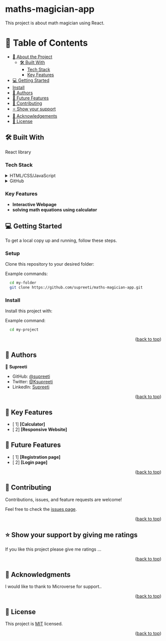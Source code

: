 # maths-magician-app
This project is about math magician using React.

<!-- TABLE OF CONTENTS -->

# 📗 Table of Contents <a name="readme-top"></a>

- [📖 About the Project](#about-project)
  - [🛠 Built With](#built-with)
    - [Tech Stack](#tech-stack)
    - [Key Features](#key-features)
- [💻 Getting Started](#getting-started)
- [Install](#install)
- [👥 Authors](#authors)
- [🔭 Future Features](#future-features)
- [🤝 Contributing](#contributing)
- [⭐️ Show your support](#support)
- [🙏 Acknowledgements](#acknowledgements)
- [📝 License](#license)

<!-- PROJECT DESCRIPTION -->
 
## 🛠 Built With <a name="built-with"></a>

React library

### Tech Stack <a name="tech-stack"></a>

<details>
  <summary>HTML/CSS/JavaScript</summary>
  <ul>
    <li><a href="https://developer.mozilla.org/en-US/docs/Web/JavaScript">Javascript</a></li>
  </ul>
</details>

<details>
  <summary>GitHub</summary>
  <ul>
    <li><a href="https://github.com/">Github</a></li>
  </ul>
</details>

<!-- Features -->

### Key Features <a name="key-features"></a>

- **Interactive Webpage**
- **solving math equations using calculator**

<!-- GETTING STARTED -->

## 💻 Getting Started <a name="getting-started"></a>

To get a local copy up and running, follow these steps.

### Setup

Clone this repository to your desired folder:

Example commands:

```sh
  cd my-folder
  git clone https://github.com/supreeti/maths-magician-app.git
```
### Install

Install this project with:

Example command:

```sh
  cd my-project
```

<p align="right">(<a href="#readme-top">back to top</a>)</p>

<!-- AUTHORS -->

## 👥 Authors <a name="authors"></a>

👤 **Supreeti**

- GitHub: [@supreeti](https://github.com/supreeti)
- Twitter: [@Ksupreeti](https://twitter.com/Ksupreeti)
- LinkedIn: [Supreeti](https://www.linkedin.com/in/supreeti-kushwaha-23336232/)


<p align="right">(<a href="#readme-top">back to top</a>)</p>
<!--  FEATURES -->

## 🔭  Key Features <a name="features"></a>

- [ 1] **[Calculator]**
- [ 2] **[Responsive Website]**

<!-- FUTURE FEATURES -->

## 🔭 Future Features <a name="future-features"></a>

- [ 1] **[Registration page]**
- [ 2] **[Login page]**

<p align="right">(<a href="#readme-top">back to top</a>)</p>

<!-- CONTRIBUTING -->

## 🤝 Contributing <a name="contributing"></a>

Contributions, issues, and feature requests are welcome!

Feel free to check the [issues page](https://github.com/supreeti/math-magician-app/issues/new).

<p align="right">(<a href="#readme-top">back to top</a>)</p>

<!-- SUPPORT -->

## ⭐️ Show your support by giving me ratings <a name="support"></a>

If you like this project please give me ratings ...

<p align="right">(<a href="#readme-top">back to top</a>)</p>

<!-- ACKNOWLEDGEMENTS -->

## 🙏 Acknowledgments <a name="acknowledgements"></a>

I would like to thank to Microverse for support..

<p align="right">(<a href="#readme-top">back to top</a>)</p>


## 📝 License <a name="license"></a>

This project is [MIT](https://github.com/supreeti/maths-magician-app/blob/main/LICENSE) licensed.
<p align="right">(<a href="#readme-top">back to top</a>)</p>

